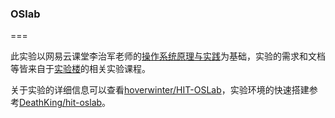 ### OSlab
===

此实验以网易云课堂李治军老师的[操作系统原理与实践](http://mooc.study.163.com/course/HIT-1000002004#/info)为基础，实验的需求和文档等皆来自于[实验楼](https://www.shiyanlou.com/courses/115)的相关实验课程。

关于实验的详细信息可以查看[hoverwinter/HIT-OSLab](https://github.com/hoverwinter/HIT-OSLab)，实验环境的快速搭建参考[DeathKing/hit-oslab](https://github.com/DeathKing/hit-oslab)。
